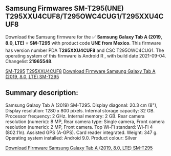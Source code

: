 <h2>Samsung Firmwares SM-T295(UNE) T295XXU4CUF8/T295OWC4CUG1/T295XXU4CUF8</h2>
Download the Samsung firmware for the ✅ <strong>Samsung Galaxy Tab A (2019, 8.0, LTE) </strong> ⭐ <strong>SM-T295</strong> with product code <strong>UNE</strong> <strong> from Mexico</strong>. This firmware has version number PDA <strong>T295XXU4CUF8</strong> and CSC T295OWC4CUG1. The operating system of this firmware is Android R , with build date 2021-09-04. Changelist <strong>21965548</strong>.


[SM-T295](https://samfirm.shop/samsung/model/SM-T295)
[T295XXU4CUF8](https://samfirm.shop/samsung/pda/T295XXU4CUF8)
[Download Firmware Samsung Galaxy Tab A (2019, 8.0, LTE) SM-T295](https://samfirm.shop/samsung/firmware/452766)
<h2>Summary description:</h2>
<p>Samsung Galaxy Tab A (2019) SM-T295. Display diagonal: 20.3 cm (8"), Display resolution: 1280 x 800 pixels. Internal storage capacity: 32 GB. Processor frequency: 2 GHz. Internal memory: 2 GB. Rear camera resolution (numeric): 8 MP, Rear camera type: Single camera, Front camera resolution (numeric): 2 MP, Front camera. Top Wi-Fi standard: Wi-Fi 4 (802.11n). Assisted GPS (A-GPS). Card reader integrated. Weight: 347 g. Operating system installed: Android 9.0. Product colour: Silver</p>


[Download Firmware Samsung Galaxy Tab A (2019, 8.0, LTE) SM-T295](https://samfirm.shop/samsung/firmware/452766)
